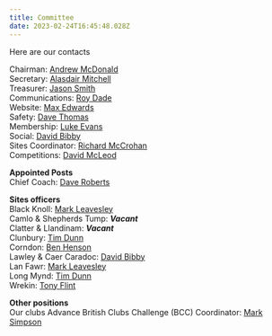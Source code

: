 ```yaml
---
title: Committee
date: 2023-02-24T16:45:48.028Z
---
```

H﻿ere are our contacts

Chairman: [Andrew McDonald](mailto:chairman@longmynd.org)\
Secretary: [Alasdair Mitchell](mailto:secretary@longmynd.org)\
Treasurer: [Jason Smith](mailto:treasurer@longmynd.org)\
Communications:  [Roy Dade](mailto:comms@longmynd.org)\
Website: [Max Edwards](mailto:web@longmynd.org)\
Safety: [Dave Thomas](mailto:safety@longmynd.org)\
Membership: [Luke Evans](mailto:membership@longmynd.org)\
Social: [David Bibby](mailto:social@longmynd.org)\
Sites Coordinator: [Richard McCrohan](mailto:sites@longmynd.org)\
Competitions: [David McLeod](mailto:comps@longmynd.org)

**Appointed Posts**\
Chief Coach: [Dave Roberts](mailto:coaching@longmynd.org)

**Sites officers**\
Black Knoll: [Mark Leavesley](mailto:sites@longmynd.org)\
Camlo & Shepherds Tump: ***Vacant***\
Clatter & Llandinam: ***Vacant***\
Clunbury: [Tim Dunn](mailto:sites@longmynd.org)\
Corndon: [Ben Henson](mailto:sites@longmynd.org)\
Lawley & Caer Caradoc: [David Bibby](mailto:sites@longmynd.org)\
Lan Fawr: [Mark Leavesley](mailto:sites@longmynd.org)\
Long Mynd: [Tim Dunn](mailto:sites@longmynd.org)\
Wrekin: [Tony Flint](mailto:wrekin@longmynd.org)

**Other positions**\
Our clubs Advance British Clubs Challenge (BCC) Coordinator:  [Mark Simpson](mailto:comps@longmynd.org)